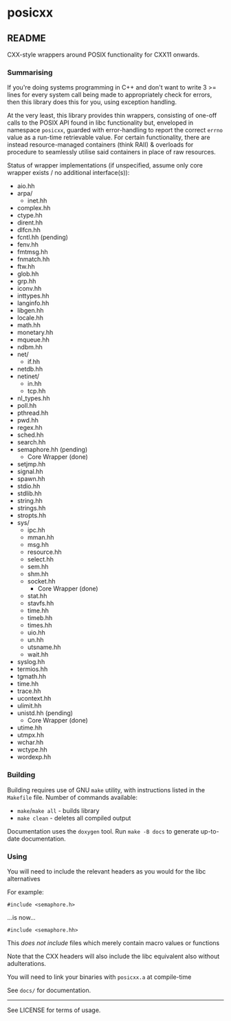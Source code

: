 # posicxx
## README

CXX-style wrappers around POSIX functionality for CXX11 onwards.

### Summarising

If you're doing systems programming in C++ and don't want to write 3 >= lines for every system call being made to appropriately check for errors, then this library does this for you, using exception handling.

At the very least, this library provides thin wrappers, consisting of one-off calls to the POSIX API found in libc functionality but, enveloped in namespace `posicxx`, guarded with error-handling to report the correct `errno` value as a run-time retrievable value. For certain functionality, there are instead resource-managed containers (think RAII) & overloads for procedure to seamlessly utilise said containers in place of raw resources.

Status of wrapper implementations (if unspecified, assume only core wrapper exists / no additional interface(s)):
* aio.hh
* arpa/
  * inet.hh
* complex.hh
* ctype.hh
* dirent.hh
* dlfcn.hh
* fcntl.hh (pending)
* fenv.hh
* fmtmsg.hh
* fnmatch.hh
* ftw.hh
* glob.hh
* grp.hh
* iconv.hh
* inttypes.hh
* langinfo.hh
* libgen.hh
* locale.hh
* math.hh
* monetary.hh
* mqueue.hh
* ndbm.hh
* net/
  * if.hh
* netdb.hh
* netinet/
  * in.hh
  * tcp.hh
* nl_types.hh
* poll.hh
* pthread.hh
* pwd.hh
* regex.hh
* sched.hh
* search.hh
* semaphore.hh (pending)
  * Core Wrapper (done)
* setjmp.hh
* signal.hh
* spawn.hh
* stdio.hh
* stdlib.hh
* string.hh
* strings.hh
* stropts.hh
* sys/
  * ipc.hh
  * mman.hh
  * msg.hh
  * resource.hh
  * select.hh
  * sem.hh
  * shm.hh
  * socket.hh
    * Core Wrapper (done)
  * stat.hh
  * stavfs.hh
  * time.hh
  * timeb.hh
  * times.hh
  * uio.hh
  * un.hh
  * utsname.hh
  * wait.hh
* syslog.hh
* termios.hh
* tgmath.hh
* time.hh
* trace.hh
* ucontext.hh
* ulimit.hh
* unistd.hh (pending)
  * Core Wrapper (done)
* utime.hh
* utmpx.hh
* wchar.hh
* wctype.hh
* wordexp.hh

### Building

Building requires use of GNU `make` utility, with instructions listed in the `Makefile` file.
Number of commands available:
* `make`/`make all` - builds library
* `make clean` - deletes all compiled output

Documentation uses the `doxygen` tool.
Run `make -B docs` to generate up-to-date documentation.

### Using

You will need to include the relevant headers as you would for the libc alternatives

For example:

`#include <semaphore.h>`

...is now...

`#include <semaphore.hh>`

This *does not include* files which merely contain macro values or functions

Note that the CXX headers will also include the libc equivalent also without adulterations.

You will need to link your binaries with `posicxx.a` at compile-time

See `docs/` for documentation.

***

See LICENSE for terms of usage.

